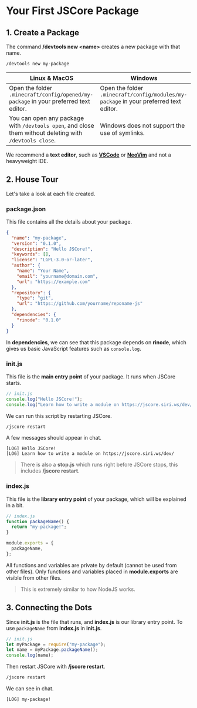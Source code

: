 # Your First JSCore Package

## 1. Create a Package

The command **/devtools new &lt;name&gt;** creates a new package with that name.

```sh
/devtools new my-package
```

| Linux & MacOS                                                                                                                        | Windows                                                                                                                               |
| ------------------------------------------------------------------------------------------------------------------------------------ | ------------------------------------------------------------------------------------------------------------------------------------- |
| Open the folder `.minecraft/config/opened/my-package` in your preferred text editor. | Open the folder `.minecraft/config/modules/my-package` in your preferred text editor. |
|You can open any package with `/devtools open`, and close them without deleting with `/devtools close`.|Windows does not support the use of symlinks.|

We recommend a **text editor**, such as [**VSCode**](https://code.visualstudio.com/) or [**NeoVim**](https://neovim.io/) and not a heavyweight IDE.

## 2. House Tour

Let's take a look at each file created.

### package.json

This file contains all the details about your package.

```json
{
  "name": "my-package",
  "version": "0.1.0",
  "description": "Hello JSCore!",
  "keywords": [],
  "license": "LGPL-3.0-or-later",
  "author": {
    "name": "Your Name",
    "email": "yourname@domain.com",
    "url": "https://example.com"
  },
  "repository": {
    "type": "git",
    "url": "https://github.com/yourname/reponame-js"
  },
  "dependencies": {
    "rinode": "0.1.0"
  }
}
```

In **dependencies**, we can see that this package depends on **rinode**, which gives us basic JavaScript features such as `console.log`.

### init.js

This file is the **main entry point** of your package. It runs when JSCore starts.

```js
// init.js
console.log("Hello JSCore!");
console.log("Learn how to write a module on https://jscore.siri.ws/dev/");
```

We can run this script by restarting JSCore.

```sh
/jscore restart
```

A few messages should appear in chat.

```
[LOG] Hello JSCore!
[LOG] Learn how to write a module on https://jscore.siri.ws/dev/
```

> There is also a **stop.js** which runs right before JSCore stops, this includes **/jscore restart**.

### index.js

This file is the **library entry point** of your package, which will be explained in a bit.

```js
// index.js
function packageName() {
  return "my-package!";
}

module.exports = {
  packageName,
};
```

All functions and variables are private by default (cannot be used from other files). Only functions and variables placed in **module.exports** are visible from other files.

> This is extremely similar to how NodeJS works.

## 3. Connecting the Dots

Since **init.js** is the file that runs, and **index.js** is our library entry point. To use `packageName` from **index.js** in **init.js**.

```js
// init.js
let myPackage = require("my-package");
let name = myPackage.packageName();
console.log(name);
```

Then restart JSCore with **/jscore restart**.

```sh
/jscore restart
```

We can see in chat.

```
[LOG] my-package!
```
